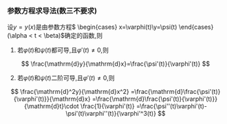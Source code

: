 ### 参数方程求导法(数三不要求)

设$y = y(x)$是由参数方程$
\begin{cases}
	x=\varphi(t)\\y=\psi(t)
\end{cases}(\alpha < t < \beta)$确定的函数,则

1. 若$\varphi(t)$和$\psi(t)$都可导,且$\varphi'(t)\not=0$,则

$$
\frac{\mathrm{d}y}{\mathrm{d}x}=\frac{\psi'(t)}{\varphi'(t)}
$$

2. 若$\varphi(t)$和$\psi(t)$二阶可导,且$\varphi'(t)\not= 0$,则

$$
\frac{\mathrm{d}^2y}{\mathrm{d}x^2}
=\frac{\mathrm{d}\frac{\psi'(t)}{\varphi'(t)}}{\mathrm{d}x}
=\frac{\mathrm{d}\frac{\psi'(t)}{\varphi'(t)}}{\mathrm{d}t}\cdot \frac{1}{\varphi'(t)}
=\frac{\psi''(t)\varphi'(t)-\psi'(t)\varphi''(t)}{\varphi'^3(t)}
$$
